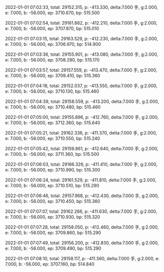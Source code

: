 2022-01-01 07:02:33, total: 29152.315, p: -413.330, delta:7.000 手, g:2.000, e: 7.000, b: -56.000, ep: 3710.670, bp: 515.500

2022-01-01 07:02:54, total: 29161.882, p: -412.210, delta:7.000 手, g:2.000, e: 7.000, b: -56.000, ep: 3707.870, bp: 515.010

2022-01-01 07:03:15, total: 29163.529, p: -412.230, delta:7.000 手, g:2.000, e: 7.000, b: -56.000, ep: 3706.970, bp: 514.900

2022-01-01 07:03:36, total: 29155.901, p: -413.080, delta:7.000 手, g:2.000, e: 7.000, b: -56.000, ep: 3708.280, bp: 515.170

2022-01-01 07:03:57, total: 29157.559, p: -413.470, delta:7.000 手, g:2.000, e: 7.000, b: -56.000, ep: 3709.410, bp: 515.360

2022-01-01 07:04:18, total: 29152.037, p: -413.550, delta:7.000 手, g:2.000, e: 7.000, b: -56.000, ep: 3710.130, bp: 515.460

2022-01-01 07:04:39, total: 29158.559, p: -413.200, delta:7.000 手, g:2.000, e: 7.000, b: -56.000, ep: 3710.480, bp: 515.460

2022-01-01 07:05:00, total: 29155.896, p: -412.760, delta:7.000 手, g:2.000, e: 7.000, b: -56.000, ep: 3712.360, bp: 515.640

2022-01-01 07:05:21, total: 29162.336, p: -411.370, delta:7.000 手, g:2.000, e: 7.000, b: -56.000, ep: 3710.550, bp: 515.240

2022-01-01 07:05:42, total: 29159.861, p: -412.640, delta:7.000 手, g:2.000, e: 7.000, b: -56.000, ep: 3711.360, bp: 515.500

2022-01-01 07:06:03, total: 29166.326, p: -411.410, delta:7.000 手, g:2.000, e: 7.000, b: -56.000, ep: 3710.990, bp: 515.300

2022-01-01 07:06:24, total: 29161.529, p: -411.810, delta:7.000 手, g:2.000, e: 7.000, b: -56.000, ep: 3710.510, bp: 515.290

2022-01-01 07:06:46, total: 29157.968, p: -412.430, delta:7.000 手, g:2.000, e: 7.000, b: -56.000, ep: 3710.450, bp: 515.360

2022-01-01 07:07:07, total: 29162.266, p: -411.630, delta:7.000 手, g:2.000, e: 7.000, b: -56.000, ep: 3710.930, bp: 515.320

2022-01-01 07:07:28, total: 29158.050, p: -412.460, delta:7.000 手, g:2.000, e: 7.000, b: -56.000, ep: 3709.860, bp: 515.290

2022-01-01 07:07:49, total: 29156.200, p: -412.830, delta:7.000 手, g:2.000, e: 7.000, b: -56.000, ep: 3709.490, bp: 515.290

2022-01-01 07:08:10, total: 29158.117, p: -411.560, delta:7.000 手, g:2.000, e: 7.000, b: -56.000, ep: 3707.160, bp: 514.840